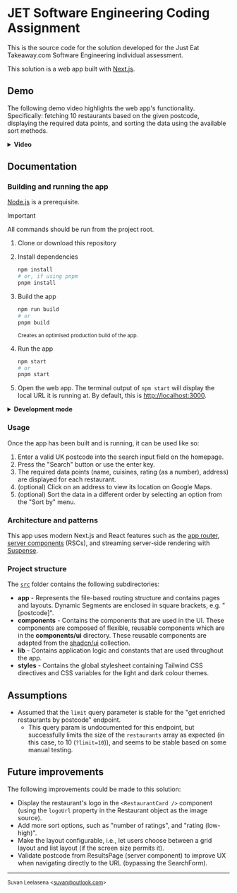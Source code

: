 # JET Software Engineering Coding Assignment

This is the source code for the solution developed for the Just Eat Takeaway.com Software Engineering individual assessment.

This solution is a web app built with [Next.js](https://nextjs.org/).

## Demo

The following demo video highlights the web app's functionality. Specifically: fetching 10 restaurants based on the given postcode, displaying the required data points, and sorting the data using the available sort methods.

<details>
    <summary><b>Video</b></summary>
    https://github.com/suvanl/restaurant-data/assets/32813609/e6d0edc1-1e0c-4736-8bc4-4d9f1d6de93f
</details>

## Documentation

### Building and running the app

[Node.js](https://nodejs.org/) is a prerequisite.

> [!IMPORTANT]
> All commands should be run from the project root.

1.  Clone or download this repository
2.  Install dependencies

    ```sh
    npm install
    # or, if using pnpm
    pnpm install
    ```

3.  Build the app

    ```sh
    npm run build
    # or
    pnpm build
    ```

    <small>Creates an optimised production build of the app.</small>

4.  Run the app
    ```sh
    npm start
    # or
    pnpm start
    ```
5.  Open the web app. The terminal output of `npm start` will display the local URL it is running at. By default, this is [http://localhost:3000](http://localhost:3000).

<details>
<summary><b>Development mode</b></summary>
To run this app in development mode (with hot reloading, error reporting, etc) replace steps 3 and 4 with the following command:

```sh
npm run dev
# or
pnpm dev
```

</details>

### Usage

Once the app has been built and is running, it can be used like so:

1. Enter a valid UK postcode into the search input field on the homepage.
2. Press the "Search" button or use the enter key.
3. The required data points (name, cuisines, rating (as a number), address) are displayed for each restaurant.
4. (optional) Click on an address to view its location on Google Maps.
5. (optional) Sort the data in a different order by selecting an option from the "Sort by" menu.

### Architecture and patterns

This app uses modern Next.js and React features such as the [app router](https://nextjs.org/docs/app), [server components](https://react.dev/blog/2023/03/22/react-labs-what-we-have-been-working-on-march-2023#react-server-components) (RSCs), and streaming server-side rendering with [Suspense](https://react.dev/reference/react/Suspense).

### Project structure

The [`src`](https://github.com/suvanl/restaurant-data/tree/main/src) folder contains the following subdirectories:

-   **app** - Represents the file-based routing structure and contains pages and layouts. Dynamic Segments are enclosed in square brackets, e.g. "[postcode]".
-   **components** - Contains the components that are used in the UI. These components are composed of flexible, reusable components which are in the **components/ui** directory. These reusable components are adapted from the [shadcn/ui](https://ui.shadcn.com) collection.
-   **lib** - Contains application logic and constants that are used throughout the app.
-   **styles** - Contains the global stylesheet containing Tailwind CSS directives and CSS variables for the light and dark colour themes.

## Assumptions

-   Assumed that the `limit` query parameter is stable for the "get enriched restaurants by postcode" endpoint.
    -   This query param is undocumented for this endpoint, but successfully limits the size of the `restaurants` array as expected (in this case, to 10 (`?limit=10`)), and seems to be stable based on some manual testing.

## Future improvements

The following improvements could be made to this solution:

-   Display the restaurant's logo in the `<RestaurantCard />` component (using the `logoUrl` property in the Restaurant object as the image source).
-   Add more sort options, such as "number of ratings", and "rating (low-high)".
-   Make the layout configurable, i.e., let users choose between a grid layout and list layout (if the screen size permits it).
-   Validate postcode from ResultsPage (server component) to improve UX when navigating directly to the URL (bypassing the SearchForm).

---

<small>Suvan Leelasena &lt;suvan@outlook.com&gt; </small>
